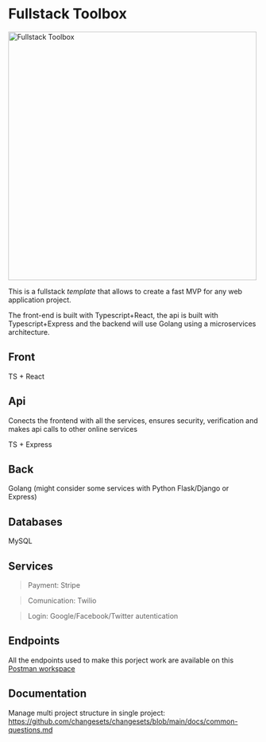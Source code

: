 # Fullstack Toolbox

<img src="https://uploads-ssl.webflow.com/5eb71e52042e740ad80cc406/5ebd8365cfa4cb336bc66917_webtools%20health.png" alt="Fullstack Toolbox" style="height: 500px; width:500px;"/>

This is a fullstack *template* that allows to create a fast MVP for any web
application project.

The front-end is built with Typescript+React, the api is built with
Typescript+Express and the backend will use Golang using a microservices
architecture.

## Front

TS + React

## Api

Conects the frontend with all the services, ensures security, verification and
makes api calls to other online services

TS + Express

## Back

Golang (might consider some services with Python Flask/Django or Express)

## Databases

MySQL

## Services

> Payment: Stripe

> Comunication: Twilio

> Login: Google/Facebook/Twitter autentication

## Endpoints
All the endpoints used to make this porject work are available on this [Postman
workspace](https://fullstack-toolbox.postman.co/workspace/d8400c79-46c8-4891-b394-02cf979c794e)

## Documentation
Manage multi project structure in single project: https://github.com/changesets/changesets/blob/main/docs/common-questions.md
